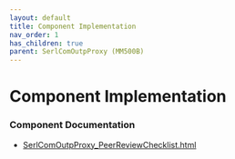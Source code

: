 ```yaml
---
layout: default
title: Component Implementation
nav_order: 1
has_children: true
parent: SerlComOutpProxy (MM500B)
---
```

# Component Implementation
### Component Documentation

- [SerlComOutpProxy_PeerReviewChecklist.html](doc/SerlComOutpProxy_PeerReviewChecklist.html)

